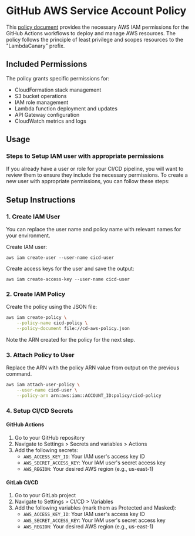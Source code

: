 # GitHub AWS Service Account Policy

This [policy document](cd-aws-policy.json) provides the necessary AWS IAM permissions for the GitHub Actions workflows to deploy and manage AWS resources. The policy follows the principle of least privilege and scopes resources to the "LambdaCanary" prefix.

## Included Permissions

The policy grants specific permissions for:
- CloudFormation stack management
- S3 bucket operations
- IAM role management
- Lambda function deployment and updates
- API Gateway configuration
- CloudWatch metrics and logs

## Usage

### Steps to Setup IAM user with appropriate permissions 

If you already have a user or role for your CI/CD pipeline, you will want to review them to ensure they include the necessary permissions.  To create a new user with appropriate permissions, you can follow these steps: 

## Setup Instructions

### 1. Create IAM User

You can replace the user name and policy name with relevant names for your environment.    

Create IAM user: 
```
aws iam create-user --user-name cicd-user
```

Create access keys for the user and save the output: 
```
aws iam create-access-key --user-name cicd-user
```

### 2. Create IAM Policy

Create the policy using the JSON file:
```bash
aws iam create-policy \
    --policy-name cicd-policy \
    --policy-document file://cd-aws-policy.json
```
Note the ARN created for the policy for the next step.  

### 3. Attach Policy to User

Replace the ARN with the policy ARN value from output on the previous command.  
```bash
aws iam attach-user-policy \
    --user-name cicd-user \
    --policy-arn arn:aws:iam::ACCOUNT_ID:policy/cicd-policy
```

### 4. Setup CI/CD Secrets

#### GitHub Actions
1. Go to your GitHub repository
2. Navigate to Settings > Secrets and variables > Actions
3. Add the following secrets:
    - `AWS_ACCESS_KEY_ID`: Your IAM user's access key ID
    - `AWS_SECRET_ACCESS_KEY`: Your IAM user's secret access key
    - `AWS_REGION`: Your desired AWS region (e.g., us-east-1)

#### GitLab CI/CD
1. Go to your GitLab project
2. Navigate to Settings > CI/CD > Variables
3. Add the following variables (mark them as Protected and Masked):
    - `AWS_ACCESS_KEY_ID`: Your IAM user's access key ID
    - `AWS_SECRET_ACCESS_KEY`: Your IAM user's secret access key
    - `AWS_REGION`: Your desired AWS region (e.g., us-east-1)

